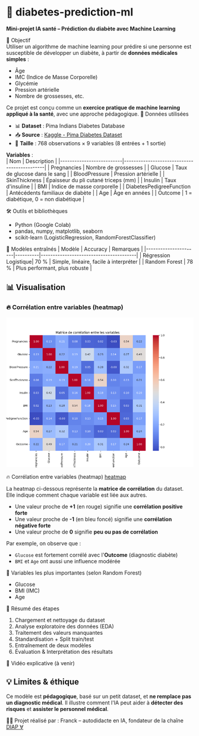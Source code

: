 # 🧠 diabetes-prediction-ml  
**Mini-projet IA santé – Prédiction du diabète avec Machine Learning**

🎯 Objectif  
Utiliser un algorithme de machine learning pour prédire si une personne est susceptible de développer un diabète, à partir de **données médicales simples** :  
- Âge  
- IMC (Indice de Masse Corporelle)  
- Glycémie  
- Pression artérielle  
- Nombre de grossesses, etc.

Ce projet est conçu comme un **exercice pratique de machine learning appliqué à la santé**, avec une approche pédagogique.
🧪 Données utilisées
- 📊 **Dataset** : Pima Indians Diabetes Database  
- 📥 **Source** : [Kaggle - Pima Diabetes Dataset](https://www.kaggle.com/datasets/uciml/pima-indians-diabetes-database)  
- 📌 **Taille** : 768 observations × 9 variables (8 entrées + 1 sortie)

**Variables** :  
| Nom                      | Description                                 |
|--------------------------|---------------------------------------------|
| Pregnancies              | Nombre de grossesses                        |
| Glucose                  | Taux de glucose dans le sang                |
| BloodPressure            | Pression artérielle                         |
| SkinThickness            | Épaisseur du pli cutané triceps (mm)        |
| Insulin                  | Taux d'insuline                             |
| BMI                      | Indice de masse corporelle                  |
| DiabetesPedigreeFunction | Antécédents familiaux de diabète            |
| Age                      | Âge en années                               |
| Outcome                  | 1 = diabétique, 0 = non diabétique          |


🛠️ Outils et bibliothèques
- Python (Google Colab)
- pandas, numpy, matplotlib, seaborn
- scikit-learn (LogisticRegression, RandomForestClassifier)

🧠 Modèles entraînés
| Modèle               | Accuracy | Remarques                              |
|----------------------|----------|----------------------------------------|
| Régression Logistique| 70 %     | Simple, linéaire, facile à interpréter |
| Random Forest        | 78 %     | Plus performant, plus robuste          |

## 📊 Visualisation

### 🔥 Corrélation entre variables (heatmap)
![heatmap](heatmap.png)

🔥 Corrélation entre variables (heatmap)
[heatmap](heatmap.png)

La heatmap ci-dessous représente la **matrice de corrélation** du dataset.  
Elle indique comment chaque variable est liée aux autres.  
- Une valeur proche de **+1** (en rouge) signifie une **corrélation positive forte**  
- Une valeur proche de **-1** (en bleu foncé) signifie une **corrélation négative forte**  
- Une valeur proche de **0** signifie **peu ou pas de corrélation**

Par exemple, on observe que :
- `Glucose` est fortement corrélé avec l'**Outcome** (diagnostic diabète)
- `BMI` et `Age` ont aussi une influence modérée

🧬 Variables les plus importantes (selon Random Forest)
- Glucose
- BMI (IMC)
- Age

🧾 Résumé des étapes
1. Chargement et nettoyage du dataset
2. Analyse exploratoire des données (EDA)
3. Traitement des valeurs manquantes
4. Standardisation + Split train/test
5. Entraînement de deux modèles
6. Évaluation & Interprétation des résultats

🎥 Vidéo explicative (à venir)

## 💡 Limites & éthique
Ce modèle est **pédagogique**, basé sur un petit dataset, et **ne remplace pas un diagnostic médical**. Il illustre comment l'IA peut aider à **détecter des risques** et **assister le personnel médical**.

👨‍🔬 Projet réalisé par :
Franck – autodidacte en IA, fondateur de la chaîne [DIAP ∀](#)  


